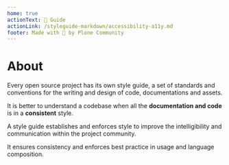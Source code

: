 ```yaml
---
home: true
actionText: 📝 Guide
actionLink: /styleguide-markdown/accessibility-a11y.md
footer: Made with 💚 by Plone Community
---
```


# About

Every open source project has its own style guide, a set of standards and conventions for the writing and design of code, documentations and assets.

It is better to understand a codebase when all the **documentation and code** is in a **consistent** style.

A style guide establishes and enforces style to improve the intelligibility and communication within the project community.

It ensures consistency and enforces best practice in usage and language composition.



